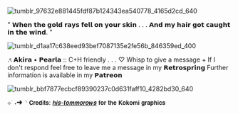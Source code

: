 ![tumblr_97632e881445fdf87b124343ea540778_4165d2cd_640](https://github.com/user-attachments/assets/e822b523-e95b-40ab-83a9-4ac97993b200)

" 𝗪𝗵𝗲𝗻 𝘁𝗵𝗲 𝗴𝗼𝗹𝗱 𝗿𝗮𝘆𝘀 𝗳𝗲𝗹𝗹 𝗼𝗻 𝘆𝗼𝘂𝗿 𝘀𝗸𝗶𝗻 . . . 𝗔𝗻𝗱 𝗺𝘆 𝗵𝗮𝗶𝗿 𝗴𝗼𝘁 𝗰𝗮𝘂𝗴𝗵𝘁 𝗶𝗻 𝘁𝗵𝗲 𝘄𝗶𝗻𝗱. "

![tumblr_d1aa17c638eed93bef7087135e2fe56b_846359ed_400](https://github.com/user-attachments/assets/9e0e140f-fc78-4a7f-ac56-e2c32c451da7)

.ৎ 𝗔𝗸𝗶𝗿𝗮 • 𝗣𝗲𝗮𝗿𝗹𝗮 :: C+H friendly . . . ♡ Whisp to give a message + If I don't respond feel free to leave me a message in my 𝗥𝗲𝘁𝗿𝗼𝘀𝗽𝗿𝗶𝗻𝗴
Further information is available in my 𝗣𝗮𝘁𝗿𝗲𝗼𝗻

![tumblr_bbf7877ecbcf89390237c0d631faff10_4282bd30_640](https://github.com/user-attachments/assets/10d8d5fc-48da-430e-9067-fbc6c69c295b)

⊹ ࣪ ˖➜◝ 𝗖𝗿𝗲𝗱𝗶𝘁𝘀: [𝙝𝙞𝙨-𝙩𝙤𝙢𝙢𝙤𝙧𝙤𝙬𝙨](https://www.tumblr.com/his-tomorrows?source=share) 𝗳𝗼𝗿 𝘁𝗵𝗲 𝗞𝗼𝗸𝗼𝗺𝗶 𝗴𝗿𝗮𝗽𝗵𝗶𝗰𝘀




